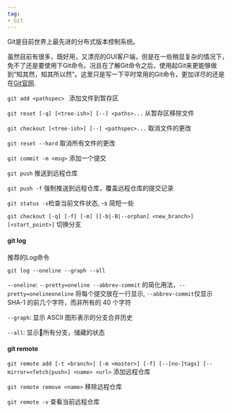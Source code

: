 ```yaml
---
tag:
- Git
---
```


Git是目前世界上最先进的分布式版本控制系统。

虽然目前有很多，既好用，又漂亮的GUI客户端，但是在一些稍显复杂的情况下，免不了还是要使用下Git命令。况且在了解Git命令之后，使用起Git来更能够做到“知其然，知其所以然”。这里只是写一下平时常用的Git命令，更加详尽的还是在[Git官网](https://git-scm.com/book/zh/v2).


`git add <pathspec> `   添加文件到暂存区

`git reset [-q] [<tree-ish>] [--] <paths>...` 从暂存区移除文件

`git checkout [<tree-ish>] [--] <pathspec>...` 取消文件的更改

`git reset --hard` 取消所有文件的更改

`git commit -m <msg>`   添加一个提交

`git push` 推送到远程仓库

`git push -f` 强制推送到远程仓库，覆盖远程仓库的提交记录

`git status -s`检查当前文件状态, -s 简短一些

`git checkout [-q] [-f] [-m] [[-b|-B|--orphan] <new_branch>] [<start_point>]` 切换分支

#### git log

推荐的Log命令

`git log --oneline --graph --all`

`--oneline`: `--pretty=oneline --abbrev-commit` 的简化用法，`--pretty=onelineoneline` 将每个提交放在一行显示, `--abbrev-commit`仅显示 SHA-1 的前几个字符，而非所有的 40 个字符

`--graph`: 显示 ASCII 图形表示的分支合并历史

`--all`: 显示所有分支，储藏的状态

#### git remote

`git remote add [-t <branch>] [-m <master>] [-f] [--[no-]tags] [--mirror=<fetch|push>] <name> <url>` 添加远程仓库

`git remote remove <name>` 移除远程仓库

`git remote -v` 查看当前远程仓库
